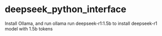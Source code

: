 # deepseek_python_interface

Install Ollama, and run ollama run deepseek-r1:1.5b to install deepseek-r1 model with 1.5b tokens
